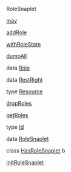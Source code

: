 RoleSnaplet

[may](RoleSnaplet.html#v:may)

[addRole](RoleSnaplet.html#v:addRole)

[withRoleState](RoleSnaplet.html#v:withRoleState)

[dumpAll](RoleSnaplet.html#v:dumpAll)

data [Role](RoleSnaplet.html#t:Role)

data [RestRight](RoleSnaplet.html#t:RestRight)

type [Resource](RoleSnaplet.html#t:Resource)

[dropRoles](RoleSnaplet.html#v:dropRoles)

[getRoles](RoleSnaplet.html#v:getRoles)

type [Id](RoleSnaplet.html#t:Id)

data [RoleSnaplet](RoleSnaplet.html#t:RoleSnaplet)

class [HasRoleSnaplet](RoleSnaplet.html#t:HasRoleSnaplet) b

[initRoleSnaplet](RoleSnaplet.html#v:initRoleSnaplet)
